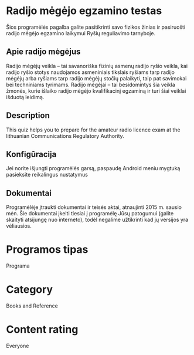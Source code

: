 # Radijo mėgėjo egzamino testas

Šios programėlės pagalba galite pasitikrinti savo fizikos žinias ir pasiruošti radijo mėgėjo egzamino laikymui Ryšių reguliavimo tarnyboje. 

## Apie radijo mėgėjus

Radijo mėgėjų veikla – tai savanoriška fizinių asmenų radijo ryšio veikla, kai radijo ryšio stotys naudojamos asmeniniais tikslais ryšiams tarp radijo mėgėjų arba ryšiams tarp radijo mėgėjų stočių palaikyti, taip pat savimokai bei techniniams tyrimams. Radijo mėgėjai – tai besidomintys šia veikla žmonės, kurie išlaiko radijo mėgėjo kvalifikacinį egzaminą ir turi šiai veiklai išduotą leidimą.

## Description

This quiz helps you to prepare for the amateur radio licence exam at the lithuanian Communications Regulatory Authority.

## Konfigūracija

Jei norite išjungti programėlės garsą, paspaudę Android meniu mygtuką pasieksite reikalingus nustatymus

## Dokumentai

Programėlėje įtraukti dokumentai ir teisės aktai, atnaujinti 2015 m. sausio mėn. Šie dokumentai įkelti tiesiai į programėlę Jūsų patogumui (galite skaityti atsijungę nuo interneto), todėl negalime užtikrinti kad jų versijos yra vėliausios. 

# Programos tipas

Programa

# Category

Books and Reference

# Content rating

Everyone
